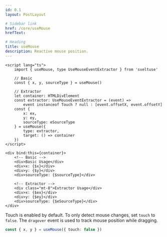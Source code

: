 ```yaml
---
id: 0.1
layout: PostLayout

# Sidebar link
href: /core/useMouse
hrefText:

# Heading
title: useMouse
description: Reactive mouse position.
---
```



```svelte example
<script lang="ts">
	import { useMouse, type UseMouseEventExtractor } from 'sveltuse'

	// Basic
	const { x, y, sourceType } = useMouse()

	// Extractor
	let container: HTMLDivElement
	const extractor: UseMouseEventExtractor = (event) =>
		event instanceof Touch ? null : [event.offsetX, event.offsetY]
	const {
		x: ex,
		y: ey,
		sourceType: eSourceType
	} = useMouse({
		type: extractor,
		target: () => container
	})
</script>

<div bind:this={container}>
	<!-- Basic -->
	<div>Basic Usage</div>
	<div>x: {$x}</div>
	<div>y: {$y}</div>
	<div>sourceType: {$sourceType}</div>

	<!-- Extractor -->
	<div class="mt-8">Extractor Usage</div>
	<div>x: {$ex}</div>
	<div>y: {$ey}</div>
	<div>sourceType: {$eSourceType}</div>
</div>
```

Touch is enabled by default. To only detect mouse changes, set `touch` to `false`. The `dragover` event is used to track mouse position while dragging.

```ts
const { x, y } = useMouse({ touch: false })
```